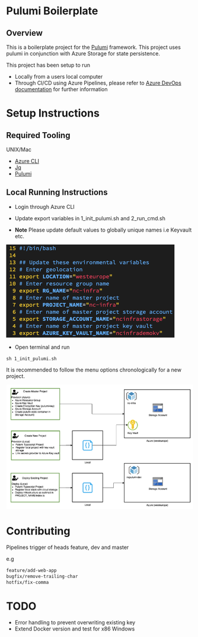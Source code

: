 # Pulumi Boilerplate

## Overview
This is a boilerplate project for the [Pulumi](https://pulumi.com) framework. This project uses pulumi in conjunction with Azure Storage for state persistence.

This project has been setup to run 
- Locally from a users local computer
- Through CI/CD using Azure Pipelines, please refer to [Azure DevOps documentation](./docs/pipelines.md) for further information

# Setup Instructions

## Required Tooling 

UNIX/Mac

- [Azure CLI](https://docs.microsoft.com/en-gb/cli/azure/install-azure-cli)
- [Jq](https://formulae.brew.sh/formula/jq)
- [Pulumi](https://formulae.brew.sh/formula/pulumi)


## Local Running Instructions

- Login through Azure CLI

- Update export variables in 1_init_pulumi.sh and 2_run_cmd.sh

- **Note** Please update default values to globally unique names i.e Keyvault etc.

![Diagram](./docs/env.png)

- Open terminal and run 

```
sh 1_init_pulumi.sh
```

It is recommended to follow the menu options chronologically for a new project.

![Diagram](./docs/diagram.png)

# Contributing

Pipelines trigger of heads feature, dev and master

e.g

```
feature/add-web-app
bugfix/remove-trailing-char
hotfix/fix-comma
```

# TODO
- Error handling to prevent overwriting existing key
- Extend Docker version and test for x86 Windows

